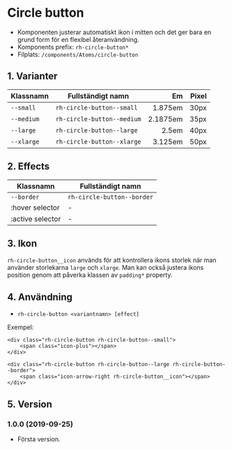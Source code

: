 # Circle button
* Komponenten justerar automatiskt ikon i mitten och det ger bara en grund form för en flexibel återanvändning.
* Komponents prefix: `rh-circle-button*`
* Filplats: `/components/Atoms/circle-button`

## 1. Varianter
|Klassnamn|Fullständigt namn|Em|Pixel|
|---|---|---:|---:|
|`--small`|`rh-circle-button--small`|1.875em|30px|
|`--medium`|`rh-circle-button--medium`|2.1875em|35px|
|`--large`|`rh-circle-button--large`|2.5em|40px|
|`--xlarge`|`rh-circle-button--xlarge`|3.125em|50px|

## 2. Effects
|Klassnamn|Fullständigt namn|
|---|---|
|`--border`|`rh-circle-button--border`|
|:hover selector|-|
|:active selector|-|

## 3. Ikon
`rh-circle-button__icon` används för att kontrollera ikons storlek när man använder storlekarna `large` och `xlarge`. Man kan också justera ikons position genom att påverka klassen av `padding*` property.

## 4. Användning
* `rh-circle-button <variantnamn> [effect]`

Exempel:

```
<div class="rh-circle-button rh-circle-button--small">
    <span class="icon-plus"></span>
</div>

<div class="rh-circle-button rh-circle-button--large rh-circle-button--border">
    <span class="icon-arrow-right rh-circle-button__icon"></span>
</div>
```

## 5. Version
### 1.0.0 (2019-09-25)
* Första version.